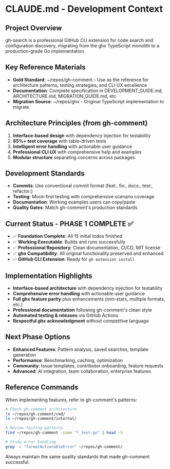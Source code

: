 # CLAUDE.md - Development Context

## Project Overview
gh-search is a professional GitHub CLI extension for code search and configuration discovery, migrating from the ghx TypeScript monolith to a production-grade Go implementation.

## Key Reference Materials
- **Gold Standard**: ~/repos/gh-comment - Use as the reference for architecture patterns, testing strategies, and CLI UX excellence
- **Documentation**: Complete specification in DEVELOPMENT_GUIDE.md, ARCHITECTURE.md, MIGRATION_GUIDE.md, etc.
- **Migration Source**: ~/repos/ghx - Original TypeScript implementation to migrate

## Architecture Principles (from gh-comment)
1. **Interface-based design** with dependency injection for testability
2. **85%+ test coverage** with table-driven tests
3. **Intelligent error handling** with actionable user guidance
4. **Professional CLI UX** with comprehensive help and examples
5. **Modular structure** separating concerns across packages

## Development Standards
- **Commits**: Use conventional commit format (feat:, fix:, docs:, test:, refactor:)
- **Testing**: Mock-first testing with comprehensive scenario coverage
- **Documentation**: Working examples users can copy/paste
- **Quality Gates**: Match gh-comment's production standards

## Current Status - PHASE 1 COMPLETE ✅
- ✅ **Foundation Complete**: All 15 initial todos finished
- ✅ **Working Executable**: Builds and runs successfully
- ✅ **Professional Repository**: Clean documentation, CI/CD, MIT license
- ✅ **ghx Compatibility**: All original functionality preserved and enhanced
- ✅ **GitHub CLI Extension**: Ready for `gh extension install`

## Implementation Highlights
- **Interface-based architecture** with dependency injection for testability
- **Comprehensive error handling** with actionable user guidance
- **Full ghx feature parity** plus enhancements (min-stars, multiple formats, etc.)
- **Professional documentation** following gh-comment's clean style
- **Automated testing & releases** via GitHub Actions
- **Respectful ghx acknowledgment** without competitive language

## Next Phase Options
- **Enhanced Features**: Pattern analysis, saved searches, template generation
- **Performance**: Benchmarking, caching, optimization
- **Community**: Issue templates, contributor onboarding, feature requests
- **Advanced**: AI integration, team collaboration, enterprise features

## Reference Commands
When implementing features, refer to gh-comment's patterns:
```bash
# Check gh-comment architecture
ls ~/repos/gh-comment/cmd/
ls ~/repos/gh-comment/internal/

# Review testing patterns
find ~/repos/gh-comment -name "*_test.go" | head -5

# Study error handling
grep -r "formatActionableError" ~/repos/gh-comment/
```

Always maintain the same quality standards that made gh-comment successful.
